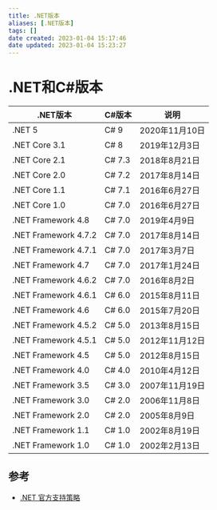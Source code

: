 ```yaml
---
title: .NET版本
aliases: [.NET版本]
tags: []
date created: 2023-01-04 15:17:46
date updated: 2023-01-04 15:23:27
---
```


# .NET和C#版本

| .NET版本 | C#版本 | 说明 |
| --- | --- | --- |
| .NET 5 | C# 9 | 2020年11月10日 |
| .NET Core 3.1 | C# 8 | 2019年12月3日 |
| .NET Core 2.1 | C# 7.3 | 2018年8月21日 |
| .NET Core 2.0 | C# 7.2 | 2017年8月14日 |
| .NET Core 1.1 | C# 7.1 | 2016年6月27日 |
| .NET Core 1.0 | C# 7.0 | 2016年6月27日 |
| .NET Framework 4.8 | C# 7.0 | 2019年4月9日 |
| .NET Framework 4.7.2 | C# 7.0 | 2017年8月14日 |
| .NET Framework 4.7.1 | C# 7.0 | 2017年3月7日 |
| .NET Framework 4.7 | C# 7.0 | 2017年1月24日 |
| .NET Framework 4.6.2 | C# 7.0 | 2016年8月2日 |
| .NET Framework 4.6.1 | C# 6.0 | 2015年8月11日 |
| .NET Framework 4.6 | C# 6.0 | 2015年7月20日 |
| .NET Framework 4.5.2 | C# 5.0 | 2013年8月15日 |
| .NET Framework 4.5.1 | C# 5.0 | 2012年11月12日 |
| .NET Framework 4.5 | C# 5.0 | 2012年8月15日 |
| .NET Framework 4.0 | C# 4.0 | 2010年4月12日 |
| .NET Framework 3.5 | C# 3.0 | 2007年11月19日 |
| .NET Framework 3.0 | C# 2.0 | 2006年11月8日 |
| .NET Framework 2.0 | C# 2.0 | 2005年8月9日 |
| .NET Framework 1.1 | C# 1.0 | 2002年8月19日 |
| .NET Framework 1.0 | C# 1.0 | 2002年2月13日 |

## 参考

- [.NET 官方支持策略](https://dotnet.microsoft.com/zh-cn/platform/support/policy)
